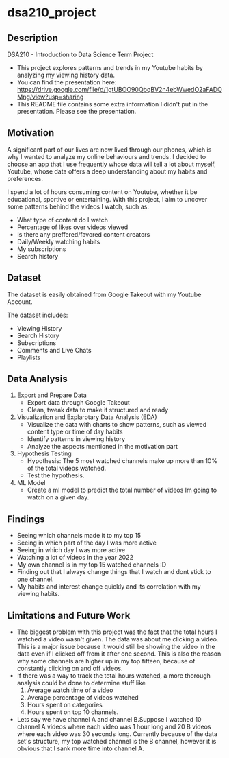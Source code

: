 # dsa210_project

## Description
DSA210 - Introduction to Data Science Term Project

- This project explores patterns and trends in my Youtube habits by analyzing my viewing history data.
- You can find the presentation here: https://drive.google.com/file/d/1gtUBOO90QbqBV2n4ebWwedO2aFADQMng/view?usp=sharing
- This README file contains some extra information I didn't put in the presentation. Please see the presentation.

## Motivation
A significant part of our lives are now lived through our phones, which is why I wanted to analyze my online behaviours and trends. I decided to choose an app that I use frequently whose data will tell a lot about myself, Youtube,
whose data offers a deep understanding about my habits and preferences.

I spend a lot of hours consuming content on Youtube, whether it be educational, sportive or entertaining. With this project, I aim to uncover some patterns behind the videos I watch, such as:

- What type of content do I watch
- Percentage of likes over videos viewed 
- Is there any preffered/favored content creators
- Daily/Weekly watching habits
- My subscriptions
- Search history

## Dataset
The dataset is easily obtained from Google Takeout with my Youtube Account.

The dataset includes:

- Viewing History
- Search History
- Subscriptions
- Comments and Live Chats
- Playlists

## Data Analysis
1. Export and Prepare Data
   - Export data through Google Takeout
   - Clean, tweak data to make it structured and ready
2. Visualization and Explarotary Data Analysis (EDA)
   - Visualize the data with charts to show patterns, such as viewed content type or time of day habits
   - Identify patterns in viewing history
   - Analyze the aspects mentioned in the motivation part
3. Hypothesis Testing
   - Hypothesis: The 5 most watched channels make up more than 10% of the total videos watched.
   - Test the hypothesis.
4. ML Model
   - Create a ml model to predict the total number of videos Im going to watch on a given day.

## Findings
- Seeing which channels made it to my top 15
- Seeing in which part of the day I was more active
- Seeing in which day I was more active
- Watching a lot of videos in the year 2022
- My own channel is in my top 15 watched channels :D
- Finding out that I always change things that I watch and dont stick to one channel.
- My habits and interest change quickly and its correlation with my viewing habits.
## Limitations and Future Work
- The biggest problem with this project was the fact that the total hours I watched a video wasn't given. The data was about me clicking a video. This is a major issue because it would still be showing the video in the data even if I clicked off from it after one second. This is also the reason why some channels are higher up in my top fifteen, because of constantly clicking on and off videos.
- If there was a way to track the total hours watched, a more thorough analysis could be done to determine stuff like
  1. Average watch time of a video
  2. Average percentage of videos watched
  3. Hours spent on categories
  4. Hours spent on top 10 channels.
- Lets say we have channel A and channel B.Suppose I watched 10 channel A videos where each video was 1 hour long and 20 B videos where each video was 30 seconds long. Currently because of the data set's structure, my top watched channel is the B channel, however it is obvious that I sank more time into channel A.
